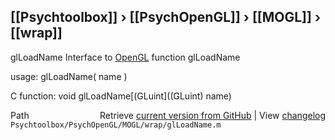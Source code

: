 ## [[Psychtoolbox]] &#8250; [[PsychOpenGL]] &#8250; [[MOGL]] &#8250; [[wrap]]

glLoadName  Interface to [OpenGL](OpenGL) function glLoadName  
  
usage:  glLoadName( name )  
  
C function:  void glLoadName[(GLuint]((GLuint) name)  




<div class="code_header" style="text-align:right;">
  <span style="float:left;">Path&nbsp;&nbsp;</span> <span class="counter">Retrieve <a href=
  "https://raw.github.com/Psychtoolbox-3/Psychtoolbox-3/beta/Psychtoolbox/PsychOpenGL/MOGL/wrap/glLoadName.m">current version from GitHub</a> | View <a href=
  "https://github.com/Psychtoolbox-3/Psychtoolbox-3/commits/beta/Psychtoolbox/PsychOpenGL/MOGL/wrap/glLoadName.m">changelog</a></span>
</div>
<div class="code">
  <code>Psychtoolbox/PsychOpenGL/MOGL/wrap/glLoadName.m</code>
</div>

